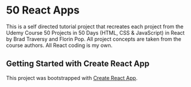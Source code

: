 # 50 React Apps

This is a self directed tutorial project that recreates each project from the Udemy Course 50 Projects in 50 Days (HTML, CSS & JavaScript) in React by Brad Traversy and Florin Pop. All project concepts are taken from the course authors. All React coding is my own.

## Getting Started with Create React App

This project was bootstrapped with [Create React App](https://github.com/facebook/create-react-app).
